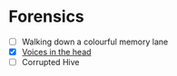 # Forensics

- [ ] Walking down a colourful memory lane
- [x] [Voices in the head](Voices%20in%20the%20head)
- [ ] Corrupted Hive